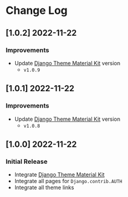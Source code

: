 # Change Log

## [1.0.2] 2022-11-22
### Improvements

- Update [Django Theme Material Kit](https://github.com/app-generator/django-theme-material-kit) version
  - `v1.0.9` 

## [1.0.1] 2022-11-22
### Improvements

- Update [Django Theme Material Kit](https://github.com/app-generator/django-theme-material-kit) version
  - `v1.0.8` 

## [1.0.0] 2022-11-22
### Initial Release

- Integrate [Django Theme Material Kit](https://github.com/app-generator/django-theme-material-kit)
- Integrate all pages for `Django.contrib.AUTH`
- Integrate all theme links
